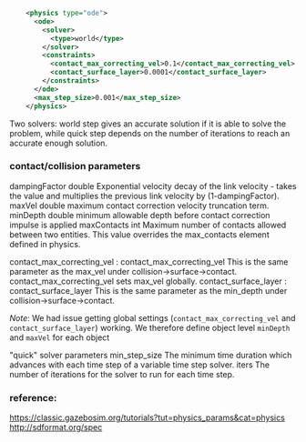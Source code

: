 ```xml
    <physics type="ode">
      <ode>
        <solver>
          <type>world</type>
        </solver>
        <constraints>
          <contact_max_correcting_vel>0.1</contact_max_correcting_vel>
          <contact_surface_layer>0.0001</contact_surface_layer>
        </constraints>
      </ode>
      <max_step_size>0.001</max_step_size>
    </physics>
```

Two solvers:
world step gives an accurate solution if it is able to solve the problem, while quick step depends on the number of iterations to reach an accurate enough solution.

### contact/collision parameters

dampingFactor 	double 	Exponential velocity decay of the link velocity - takes the value and multiplies the previous link velocity by (1-dampingFactor).
maxVel 	double 	maximum contact correction velocity truncation term.
minDepth 	double 	minimum allowable depth before contact correction impulse is applied
maxContacts 	int 	Maximum number of contacts allowed between two entities. This value overrides the max_contacts element defined in physics.

contact_max_correcting_vel : contact_max_correcting_vel This is the same parameter as the max_vel under collision->surface->contact. contact_max_correcting_vel sets max_vel globally.
contact_surface_layer : contact_surface_layer This is the same parameter as the min_depth under collision->surface->contact.

*Note*: We had issue getting global settings (`contact_max_correcting_vel` and `contact_surface_layer`) working. We therefore define object level `minDepth` and `maxVel` for each object

"quick" solver parameters
min_step_size The minimum time duration which advances with each time step of a variable time step solver.
iters The number of iterations for the solver to run for each time step.

### reference:

https://classic.gazebosim.org/tutorials?tut=physics_params&cat=physics
http://sdformat.org/spec
